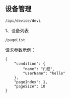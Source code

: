 ## 设备管理

```
/api/device/devi
```

1、设备列表

```
/pageList
```

请求参数示例：

```
{
    "condition": {
        "name": "门控",
        "userName": "hello"
    },
    "pageIndex": 1,
    "pageSize": 10
}
```



